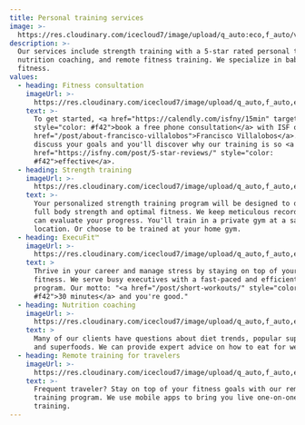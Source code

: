 ```yaml
---
title: Personal training services
image: >-
  https://res.cloudinary.com/icecloud7/image/upload/q_auto:eco,f_auto/v1562318211/private-gym-nyc_scg4pb.png
description: >-
  Our services include strength training with a 5-star rated personal trainer,
  nutrition coaching, and remote fitness training. We specialize in baby boomer
  fitness.
values:
  - heading: Fitness consultation
    imageUrl: >-
      https://res.cloudinary.com/icecloud7/image/upload/q_auto,f_auto,e_sharpen/v1562316821/francisco-villalobos-personal-trainer-nyc_teroxr.png
    text: >-
      To get started, <a href="https://calendly.com/isfny/15min" target="blank"
      style="color: #f42">book a free phone consultation</a> with ISF owner <a
      href="/post/about-francisco-villalobos">Francisco Villalobos</a>.  We'll
      discuss your goals and you'll discover why our training is so <a
      href="https://isfny.com/post/5-star-reviews/" style="color:
      #f42">effective</a>.
  - heading: Strength training
    imageUrl: >-
      https://res.cloudinary.com/icecloud7/image/upload/q_auto,f_auto,e_sharpen/v1562310472/weight-training-over-50_kjvrby.png
    text: >-
      Your personalized strength training program will be designed to develop
      full body strength and optimal fitness. We keep meticulous records so you
      can evaluate your progress. You'll train in a private gym at a safe
      location. Or choose to be trained at your home gym. 
  - heading: ExecuFit™
    imageUrl: >-
      https://res.cloudinary.com/icecloud7/image/upload/q_auto,f_auto,e_sharpen/v1562318365/fidi-fitness-program_cougnt.png
    text: >
      Thrive in your career and manage stress by staying on top of your physical
      fitness. We serve busy executives with a fast-paced and efficient workout
      program. Our motto: "<a href="/post/short-workouts/" style="color:
      #f42">30 minutes</a> and you're good."
  - heading: Nutrition coaching
    imageUrl: >-
      https://res.cloudinary.com/icecloud7/image/upload/q_auto,f_auto,e_sharpen/v1562318402/nutrition-coaching_z1buno.png
    text: >
      Many of our clients have questions about diet trends, popular supplements,
      and superfoods. We can provide expert advice on how to eat for wellness. 
  - heading: Remote training for travelers
    imageUrl: >-
      https://res.cloudinary.com/icecloud7/image/upload/q_auto,f_auto,e_sharpen/v1562318438/remote-strength-training_xgtwqf.png
    text: >-
      Frequent traveler? Stay on top of your fitness goals with our remote
      training program. We use mobile apps to bring you live one-on-one
      training.
---
```


